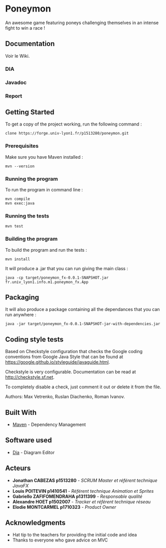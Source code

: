 # Poneymon

An awesome game featuring poneys challenging themselves in an intense fight to win a race !


## Documentation

Voir le Wiki.

### DIA



### Javadoc



### Report




## Getting Started

To get a copy of the project working, run the following command :

```
clone https://forge.univ-lyon1.fr/p1513280/poneymon.git
```

### Prerequisites

Make sure you have Maven installed :

```
mvn --version
```

### Running the program

To run the program in command line :

```
mvn compile
mvn exec:java
```

### Running the tests

```
mvn test
```

### Building the program

To build the program and run the tests :

```
mvn install
```

It will produce a .jar that you can run giving the main class :

```
java -cp target/poneymon_fx-0.0.1-SNAPSHOT.jar fr.univ_lyon1.info.m1.poneymon_fx.App
```


## Packaging

It will also produce a package containing all the dependances that you can run anywhere :

```
java -jar target/poneymon_fx-0.0.1-SNAPSHOT-jar-with-dependencies.jar
```

## Coding style tests

Based on
Checkstyle configuration that checks the Google coding conventions from Google Java Style
that can be found at https://google.github.io/styleguide/javaguide.html.
 
Checkstyle is very configurable. Documentation can be read at
http://checkstyle.sf.net.

To completely disable a check, just comment it out or delete it from the file.

Authors: Max Vetrenko, Ruslan Diachenko, Roman Ivanov.



## Built With

* [Maven](https://maven.apache.org/) - Dependency Management


## Software used

* [Dia](http://dia-installer.de/index.html.fr) - Diagram Editor


## Acteurs

* **Jonathan CABEZAS p1513280** - *SCRUM Master et référent technique JavaFX*
* **Louis POITEVIN p1410541** - *Référent technique Animation et Sprites*
* **Gabriello ZAFIFOMENDRAHA p1311399** - *Responsable qualité*
* **Alexandre HOET p1502007** - *Tracker et référent technique réseau*
* **Elodie MONTCARMEL p1710323** - *Product Owner*


## Acknowledgments

* Hat tip to the teachers for providing the initial code and idea
* Thanks to everyone who gave advice on MVC
